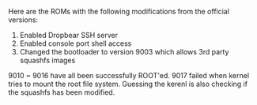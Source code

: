 Here are the ROMs with the following modifications from the official versions:
   1. Enabled Dropbear SSH server
   2. Enabled console port shell access
   3. Changed the bootloader to version 9003 which allows 3rd party squashfs images


9010 ~ 9016 have all been successfully ROOT'ed.
9017 failed when kernel tries to mount the root file system. Guessing the kerenl is also checking if the squashfs has been modified.


